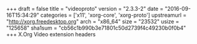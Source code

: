 +++
draft = false
title = "videoproto"
version = "2.3.3-2"
date = "2016-09-16T15:34:29"
categories = ['x11', 'xorg-core', 'xorg-proto']
upstreamurl = "http://xorg.freedesktop.org"
arch = "x86_64"
size = "23532"
usize = "125658"
sha1sum = "cb56c1b990b3e71801c50d2739f4c49230b0f0b4"
+++
X.Org Video extension headers